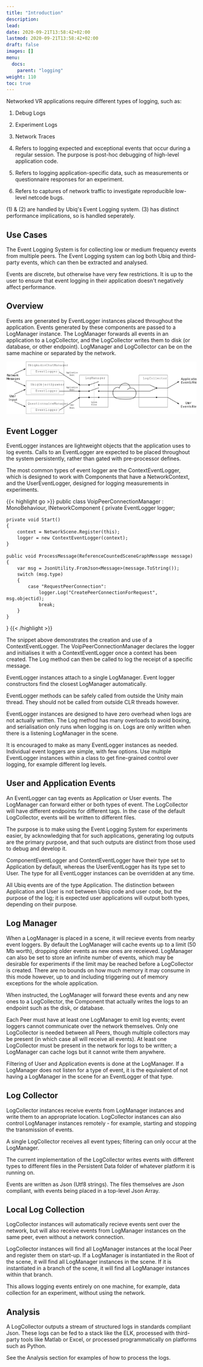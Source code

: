 ```yaml
---
title: "Introduction"
description: 
lead: 
date: 2020-09-21T13:58:42+02:00
lastmod: 2020-09-21T13:58:42+02:00
draft: false
images: []
menu:
  docs:
    parent: "logging"
weight: 110
toc: true
---
```


Networked VR applications require different types of logging, such as:

1. Debug Logs
2. Experiment Logs
3. Network Traces

1. Refers to logging expected and exceptional events that occur during a regular session. The purpose is post-hoc debugging of high-level application code.
2. Refers to logging application-specific data, such as measurements or questionnaire responses for an experiment.
3. Refers to captures of network traffic to investigate reproducible low-level netcode bugs.

(1) & (2) are handled by Ubiq's Event Logging system. (3) has distinct performance implications, so is handled seperately.

## Use Cases

The Event Logging System is for collecting low or medium frequency events from multiple peers. The Event Logging system can log both Ubiq and third-party events, which can then be extracted and analysed.

Events are discrete, but otherwise have very few restrictions. It is up to the user to ensure that event logging in their application doesn't negatively affect performance.

## Overview

Events are generated by EventLogger instances placed throughout the application. Events generated by these components are passed to a LogManager instance. The LogManager forwards all events in an application to a LogCollector, and the LogCollector writes them to disk (or database, or other endpoint). LogManager and LogCollector can be on the same machine or separated by the network.

![overview](overview.png)

## Event Logger

EventLogger instances are lightweight objects that the application uses to log events. Calls to an EventLogger are expected to be placed throughout the system persistently, rather than gated with pre-processor defines.

The most common types of event logger are the ContextEventLogger, which is designed to work with Components that have a NetworkContext, and the UserEventLogger, designed for logging measurements in experiments.

{{< highlight go >}} 
public class VoipPeerConnectionManager : MonoBehaviour, INetworkComponent
{
    private EventLogger logger;

    private void Start()
    {
        context = NetworkScene.Register(this);
        logger = new ContextEventLogger(context);
    }

    public void ProcessMessage(ReferenceCountedSceneGraphMessage message)
    {
        var msg = JsonUtility.FromJson<Message>(message.ToString());
        switch (msg.type)
        {
            case "RequestPeerConnection":
                logger.Log("CreatePeerConnectionForRequest", msg.objectid);
                break;
        }
    }
}
 {{< /highlight >}}

 The snippet above demonstrates the creation and use of a ContextEventLogger. The VoipPeerConnectionManager declares the logger and initialises it with a ContextEventLogger once a context has been created. The Log method can then be called to log the receipt of a specific message.

EventLogger instances attach to a single LogManager. Event logger constructors find the closest LogManager automatically.

EventLogger methods can be safely called from outside the Unity main thread. They should not be called from outside CLR threads however.

EventLogger instances are designed to have zero overhead when logs are not actually written. The Log method has many overloads to avoid boxing, and serialisation only runs when logging is on. Logs are only written when there is a listening LogManager in the scene.

It is encouraged to make as many EventLogger instances as needed. Individual event loggers are simple, with few options. Use multiple EventLogger instances within a class to get fine-grained control over logging, for example different log levels.

## User and Application Events

An EventLogger can tag events as Application or User events. The LogManager can forward either or both types of event. The LogCollector will have different endpoints for different tags. In the case of the default LogCollector, events will be written to different files.

The purpose is to make using the Event Logging System for experiments easier, by acknowledging that for such applications, generating log outputs are the primary purpose, and that such outputs are distinct from those used to debug and develop it.

ComponentEventLogger and ContextEventLogger have their type set to Application by default, whereas the UserEventLogger has its type set to User. The type for all EventLogger instances can be overridden at any time.

All Ubiq events are of the type Application. The distinction between Application and User is not between Ubiq code and user code, but the purpose of the log; it is expected user applications will output both types, depending on their purpose.

## Log Manager

When a LogManager is placed in a scene, it will recieve events from nearby event loggers. By default the LogManager will cache events up to a limit (50 Mb worth), dropping older events as new ones are receieved. LogManager can also be set to store an infinite number of events, which may be desirable for experiments if the limit may be reached before a LogCollector is created. There are no bounds on how much memory it may consume in this mode however, up to and including triggering out of memory exceptions for the whole application.

When instructed, the LogManager will forward these events and any new ones to a LogCollector, the Component that actually writes the logs to an endpoint such as the disk, or database.

Each Peer must have at least one LogManager to emit log events; event loggers cannot communicate over the network themselves. Only one LogCollector is needed between all Peers, though multiple collectors may be present (in which case all will receive all events). At least one LogCollector must be present in the network for logs to be written; a LogManager can cache logs but it cannot write them anywhere.

Filtering of User and Application events is done at the LogManager. If a LogManager does not listen for a type of event, it is the equivalent of not having a LogManager in the scene for an EventLogger of that type.

## Log Collector

LogCollector instances receive events from LogManager instances and write them to an appropriate location. LogCollector instances can also control LogManager instances remotely - for example, starting and stopping the transmission of events.

A single LogCollector receives all event types; filtering can only occur at the LogManager.

The current implementation of the LogCollector writes events with different types to different files in the Persistent Data folder of whatever platform it is running on.

Events are written as Json (Utf8 strings). The files themselves are Json compliant, with events being placed in a top-level Json Array.

## Local Log Collection

LogCollector instances will automatically recieve events sent over the network, but will also receive events from LogManager instances on the same peer, even without a network connection.

LogCollector instances will find all LogManager instances at the local Peer and register them on start-up. If a LogManager is instantiated in the Root of the scene, it will find all LogManager instances in the scene. If it is instantiated in a branch of the scene, it will find all LogManager instances within that branch.

This allows logging events entirely on one machine, for example, data collection for an experiment, without using the network.

## Analysis

A LogCollector outputs a stream of structured logs in standards compliant Json. These logs can be fed to a stack like the ELK, processed with third-party tools like Matlab or Excel, or processed programmatically on platforms such as Python.

See the Analysis section for examples of how to process the logs.